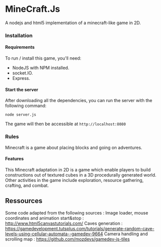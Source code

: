 # MineCraft.Js

A nodejs and html5 implementation of a minecraft-like game in 2D.

### Installation

#### Requirements
To run / install this game, you'll need:
- NodeJS with NPM installed.
- socket.IO.
- Express.

#### Start the server
After downloading all the dependencies, you can run the server with the following command:

```
node server.js
```
The game will then be accessible at `http://localhost:8080`

### Rules
Minecraft is a game about placing blocks and going on adventures.

#### Features
This Minecraft adaptation in 2D is a game which enable players to build constructions out of textured cubes in a 3D procedurally generated world. Other activities in the game include exploration, resource gathering, crafting, and combat.


## Ressources
Some code adapted from the following sources :
Image loader, mouse coordinates and animation start&stop : http://www.html5canvastutorials.com/
Caves generation : https://gamedevelopment.tutsplus.com/tutorials/generate-random-cave-levels-using-cellular-automata--gamedev-9664
Camera handling and scrolling map : https://github.com/mozdevs/gamedev-js-tiles
